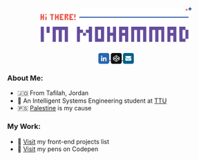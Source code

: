 <h1 align='center'>
    <img src='./images/logo.svg' height='80px'>
</h1>

<div align='center'>
    <a href='https://linkedin.com/in/mohammadjarabahh'>
        <img src='./images/linkedin.svg' width='25px' valign='middle'>
    </a>
    <a href='https://codepen.io/mohammadjarabah'>
        <img src='./images/codepen.svg' width='25px' valign='middle'>
    </a> 
    <a href='mailto:mj.contactwithme@gmail.com'>
        <img src='./images/email.svg' width='25px' valign='middle'>
    </a>
</div>

### About Me:
* 🇯🇴 From Tafilah, Jordan
* 🍃 An Intelligent Systems Engineering student at [TTU](http://www.ttu.edu.jo)
* 🇵🇸 [Palestine](https://twitter.com/hashtag/FreePalestine) is my cause

### My Work:
* 🚀 [Visit](https://github.com/mohammadjarabah/front-end-projects) my front-end projects list
* 🌱 [Visit](https://codepen.io/mohammadjarabah) my pens on Codepen
<!-- * ⭐ [Visit]() my portfolio website -->
